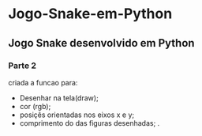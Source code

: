# Jogo-Snake-em-Python
## Jogo Snake desenvolvido em Python

### Parte 2

criada a funcao para:
- Desenhar na tela(draw);
- cor (rgb); 
- posiçês orientadas nos eixos x e y;
- comprimento do das figuras desenhadas;
.
